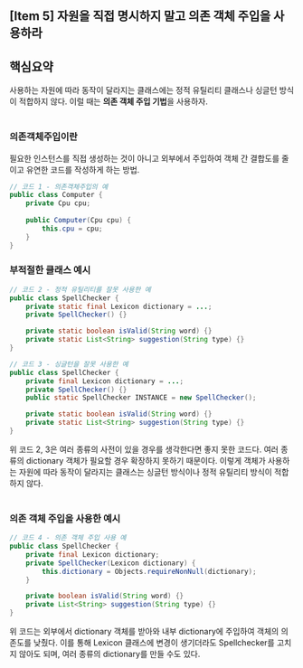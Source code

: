 ## [Item 5] 자원을 직접 명시하지 말고 의존 객체 주입을 사용하라

## 핵심요약
사용하는 자원에 따라 동작이 달라지는 클래스에는 정적 유틸리티 클래스나 싱글턴 방식이 적합하지 않다. 이럴 때는 **의존 객체 주입 기법**을 사용하자.
<br><br>

### 의존객체주입이란
필요한 인스턴스를 직접 생성하는 것이 아니고 외부에서 주입하여 객체 간 결합도를 줄이고 유연한 코드를 작성하게 하는 방법.
```java
// 코드 1 - 의존객체주입의 예
public class Computer {
    private Cpu cpu;
    
    public Computer(Cpu cpu) {
        this.cpu = cpu;
    }
}
```

### 부적절한 클래스 예시
```java
// 코드 2 - 정적 유틸리티를 잘못 사용한 예
public class SpellChecker {
    private static final Lexicon dictionary = ...;
    private SpellChecker() {}

    private static boolean isValid(String word) {}
    private static List<String> suggestion(String type) {}
}
```
```java
// 코드 3 - 싱글턴을 잘못 사용한 예
public class SpellChecker {
    private final Lexicon dictionary = ...;
    private SpellChecker() {}
    public static SpellChecker INSTANCE = new SpellChecker();

    private static boolean isValid(String word) {}
    private static List<String> suggestion(String type) {}
}
```
위 코드 2, 3은 여러 종류의 사전이 있을 경우를 생각한다면 좋지 못한 코드다. 여러 종류의 dictionary 객체가 필요할 경우 확장하지 못하기 때문이다.
이렇게 객체가 사용하는 자원에 따라 동작이 달라지는 클래스는 싱글턴 방식이나 정적 유틸리티 방식이 적합하지 않다.
<br><br>

### 의존 객체 주입을 사용한 예시
```java
// 코드 4 - 의존 객체 주입 사용 예
public class SpellChecker {
    private final Lexicon dictionary;
    private SpellChecker(Lexicon dictionary) {
        this.dictionary = Objects.requireNonNull(dictionary);
    }

    private boolean isValid(String word) {}
    private List<String> suggestion(String type) {}
}
```
위 코드는 외부에서 dictionary 객체를 받아와 내부 dictionary에 주입하여 객체의 의존도를 낮췄다.
이를 통해 Lexicon 클래스에 변경이 생기더라도 Spellchecker를 고치지 않아도 되며, 여러 종류의 dictionary를 만들 수도 있다.
